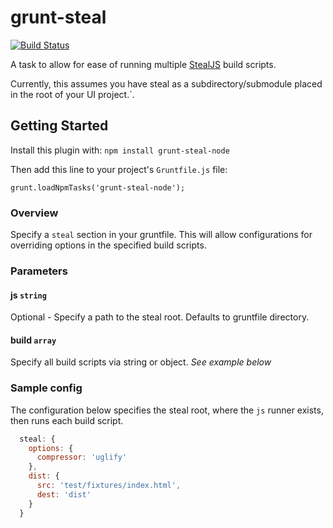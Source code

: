 # grunt-steal

[![Build Status](https://secure.travis-ci.org/alexisabril/grunt-steal.png)](http://travis-ci.org/alexisabril/grunt-steal)

A task to allow for ease of running multiple [StealJS](http://javascriptmvc.com/docs.html#!stealjs "StealJS") build scripts.

Currently, this assumes you have steal as a subdirectory/submodule placed in the root of your UI project.`.

## Getting Started

Install this plugin with: `npm install grunt-steal-node`

Then add this line to your project's `Gruntfile.js` file:

	grunt.loadNpmTasks('grunt-steal-node');

### Overview

Specify a `steal` section in your gruntfile. This will allow configurations for overriding options in the specified build scripts.

### Parameters

#### js `string`

Optional - Specify a path to the steal root. Defaults to gruntfile directory.

#### build `array`

Specify all build scripts via string or object. *See example below*

### Sample config

The configuration below specifies the steal root, where the `js` runner exists, then runs each build script.

```javascript
  steal: {
    options: {
      compressor: 'uglify'
    },
    dist: {
      src: 'test/fixtures/index.html',
      dest: 'dist'
    }
  }
```
